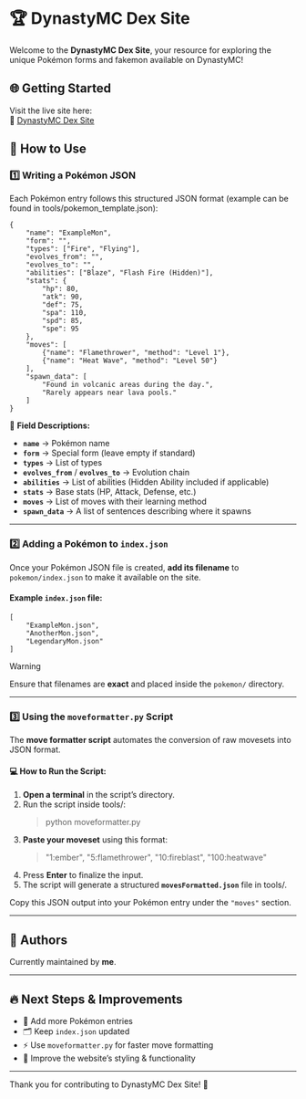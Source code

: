 # 🏆 DynastyMC Dex Site

Welcome to the **DynastyMC Dex Site**, your resource for exploring the unique Pokémon forms and fakemon available on DynastyMC!

## 🌐 Getting Started

Visit the live site here:  
🔗 [DynastyMC Dex Site](https://hazar122.github.io/DynastyMC-Dex-Site/)

## 📖 How to Use

### 1️⃣ Writing a Pokémon JSON

Each Pokémon entry follows this structured JSON format (example can be found in tools/pokemon_template.json):
```
{
    "name": "ExampleMon",
    "form": "",
    "types": ["Fire", "Flying"],
    "evolves_from": "",
    "evolves_to": "",
    "abilities": ["Blaze", "Flash Fire (Hidden)"],
    "stats": {
        "hp": 80,
        "atk": 90,
        "def": 75,
        "spa": 110,
        "spd": 85,
        "spe": 95
    },
    "moves": [
        {"name": "Flamethrower", "method": "Level 1"},
        {"name": "Heat Wave", "method": "Level 50"}
    ],
    "spawn_data": [
        "Found in volcanic areas during the day.",
        "Rarely appears near lava pools."
    ]
}
```

🔹 **Field Descriptions:**
- **`name`** → Pokémon name  
- **`form`** → Special form (leave empty if standard)  
- **`types`** → List of types  
- **`evolves_from`** / **`evolves_to`** → Evolution chain  
- **`abilities`** → List of abilities (Hidden Ability included if applicable)  
- **`stats`** → Base stats (HP, Attack, Defense, etc.)  
- **`moves`** → List of moves with their learning method  
- **`spawn_data`** → A list of sentences describing where it spawns  

---

### 2️⃣ Adding a Pokémon to `index.json`

Once your Pokémon JSON file is created, **add its filename** to `pokemon/index.json` to make it available on the site.

#### **Example `index.json` file:**
```
[
    "ExampleMon.json",
    "AnotherMon.json",
    "LegendaryMon.json"
]
```
> [!WARNING]
> Ensure that filenames are **exact** and placed inside the `pokemon/` directory.

---

### 3️⃣ Using the `moveformatter.py` Script

The **move formatter script** automates the conversion of raw movesets into JSON format.

#### **💻 How to Run the Script:**
1. **Open a terminal** in the script’s directory.
2. Run the script inside tools/:
   >python moveformatter.py
3. **Paste your moveset** using this format:
   > "1:ember", "5:flamethrower", "10:fireblast", "100:heatwave"
4. Press **Enter** to finalize the input.
5. The script will generate a structured **`movesFormatted.json`** file in tools/.

Copy this JSON output into your Pokémon entry under the `"moves"` section.

---

## 👤 Authors

Currently maintained by **me**.

---

## 🔥 Next Steps & Improvements

- 📝 Add more Pokémon entries  
- 🗂 Keep `index.json` updated  
- ⚡ Use `moveformatter.py` for faster move formatting  
- 🎨 Improve the website’s styling & functionality  

---

Thank you for contributing to DynastyMC Dex Site! 🚀
